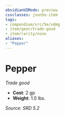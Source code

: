 ```yaml
---
obsidianUIMode: preview
cssclasses: json5e-item
tags:
- compendium/src/5e/xdmg
- item/gear/trade-good
- item/rarity/none
aliases: 
- "Pepper"
---
```

# Pepper
*Trade good*  

- **Cost**: 2 gp
- **Weight**: 1.0 lbs.

*Source: SRD 5.2*